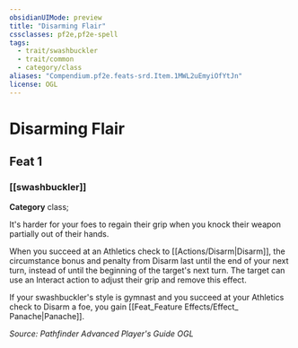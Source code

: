 ```yaml
---
obsidianUIMode: preview
title: "Disarming Flair"
cssclasses: pf2e,pf2e-spell
tags:
  - trait/swashbuckler
  - trait/common
  - category/class
aliases: "Compendium.pf2e.feats-srd.Item.1MWL2uEmyiOfYtJn"
license: OGL
---
```

# Disarming Flair
## Feat 1
### [[swashbuckler]]

**Category** class; 




It's harder for your foes to regain their grip when you knock their weapon partially out of their hands.

When you succeed at an Athletics check to [[Actions/Disarm|Disarm]], the circumstance bonus and penalty from Disarm last until the end of your next turn, instead of until the beginning of the target's next turn. The target can use an Interact action to adjust their grip and remove this effect.

If your swashbuckler's style is gymnast and you succeed at your Athletics check to Disarm a foe, you gain [[Feat_Feature Effects/Effect_ Panache|Panache]].

*Source: Pathfinder Advanced Player's Guide*
*OGL*